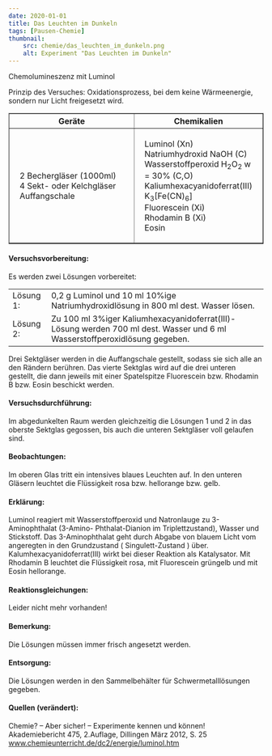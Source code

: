 ```yaml
---
date: 2020-01-01
title: Das Leuchten im Dunkeln
tags: [Pausen-Chemie]
thumbnail: 
    src: chemie/das_leuchten_im_dunkeln.png
    alt: Experiment "Das Leuchten im Dunkeln"
---
```


<youtube watch="SNQCIEldTHI"></youtube>

Chemolumineszenz mit Luminol

Prinzip des Versuches: Oxidationsprozess, bei dem keine
Wärmeenergie, sondern nur Licht freigesetzt wird.

<table border="1" style="width:100%">
    <tr>
        <th style="width:50%">Geräte</th>
        <th style="width:50%">Chemikalien</th>
    </tr>
    <tr>
        <td style="padding:20px">
            2 Bechergläser (1000ml)<br />
            4 Sekt- oder Kelchgläser<br />
            Auffangschale
        </td>
        <td style="padding:20px">
            Luminol (Xn)<br />
            Natriumhydroxid NaOH (C)<br />
            Wasserstoffperoxid H<sub>2</sub>O<sub>2</sub> w = 30% (C,O)<br />
            Kaliumhexacyanidoferrat(III) K<sub>3</sub>[Fe(CN)<sub>6</sub>]<br />
            Fluorescein (Xi)<br />
            Rhodamin B (Xi)<br />
            Eosin
        </td>
    </tr>
</table>

<h4>Versuchsvorbereitung:</h4>

Es werden zwei Lösungen vorbereitet:
<table>
    <tr>
        <td>Lösung 1:</td>
        <td>0,2 g Luminol und 10 ml 10%ige Natriumhydroxidlösung in 800 ml dest. Wasser lösen.</td>
    </tr>
    <tr>
        <td>Lösung 2:</td>
        <td>
            Zu 100 ml 3%iger Kaliumhexacyanidoferrat(III)-Lösung werden 700 ml dest.
            Wasser und 6 ml Wasserstoffperoxidlösung gegeben.
        </td>
    </tr>
</table>

Drei Sektgläser werden in die Auffangschale gestellt, sodass sie
sich alle an den Rändern berühren. Das vierte Sektglas wird auf die
drei unteren gestellt, die dann jeweils mit einer Spatelspitze
Fluorescein bzw. Rhodamin B bzw. Eosin beschickt werden.

<h4>Versuchsdurchführung:</h4>

Im abgedunkelten Raum werden gleichzeitig die Lösungen 1 und 2 in
das oberste Sektglas gegossen, bis auch die unteren Sektgläser voll
gelaufen sind.

<h4>Beobachtungen:</h4>

Im oberen Glas tritt ein intensives blaues Leuchten auf. In den
unteren Gläsern leuchtet die Flüssigkeit rosa bzw. hellorange
bzw. gelb.

<h4>Erklärung:</h4>

Luminol reagiert mit Wasserstoffperoxid und Natronlauge zu
3-Aminophthalat (3-Amino- Phthalat-Dianion im Triplettzustand),
Wasser und Stickstoff. Das 3-Aminophthalat geht durch Abgabe von
blauem Licht vom angeregten in den Grundzustand ( Singulett-Zustand
) über. Kalumhexacyanidoferrat(III) wirkt bei dieser Reaktion als
Katalysator. Mit Rhodamin B leuchtet die Flüssigkeit rosa, mit
Fluorescein grüngelb und mit Eosin hellorange.


<h4>Reaktionsgleichungen:</h4>

Leider nicht mehr vorhanden!

<h4>Bemerkung:</h4>

Die Lösungen müssen immer frisch angesetzt werden.

<h4>Entsorgung:</h4>

Die Lösungen werden in den Sammelbehälter für Schwermetalllösungen gegeben.

<h4>Quellen (verändert):</h4>

Chemie? – Aber sicher! – Experimente kennen und können!<br />
Akademiebericht 475, 2.Auflage, Dillingen März 2012, S. 25<br />
<a href="http://www.chemieunterricht.de/dc2/energie/luminol.htm">www.chemieunterricht.de/dc2/energie/luminol.htm<?= $pfeil ?></a>
